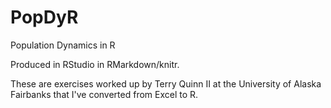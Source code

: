 # PopDyR
Population Dynamics in R

Produced in RStudio in RMarkdown/knitr.

These are exercises worked up by Terry Quinn II at the University of Alaska Fairbanks that I've converted from Excel to R.
